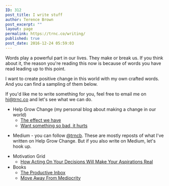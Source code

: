 ```yaml
---
ID: 312
post_title: I write stuff
author: Terence Brown
post_excerpt: ""
layout: page
permalink: https://trnc.co/writing/
published: true
post_date: 2016-12-24 05:59:03
---
```

Words play a powerful part in our lives. They make or break us. If you think about it, the reason you're reading this now is because of words you have read leading up to this point.

I want to create positive change in this world with my own crafted words. And you can find a sampling of them below.

If you'd like me to write something for you, feel free to email me on <a href="mailto:hi@trnc.co">hi@trnc.co</a> and let's see what we can do.

<ul>
    <li>Help Grow Change (my personal blog about making a change in our world)
<ul>
    <li><a href="https://helpgrowchange.com/the-effect-we-have/">The effect we have</a></li>
    <li><a href="https://helpgrowchange.com/want/">Want something so bad, it hurts</a></li>
</ul>
</li>
</ul>

<ul>
    <li>Medium - you can follow <a href="https://medium.com/@trncb" target="_blank" rel="noopener noreferrer">@trncb</a>. These are mostly reposts of what I've written on Help Grow Change. But if you also write on Medium, let's hook up.</li>
</ul>

<ul>
    <li>Motivation Grid
<ul>
    <li><a href="https://motivationgrid.com/acting-on-your-decisions-aspirations/">How Acting On Your Decisions Will Make Your Aspirations Real</a>&nbsp;</li>
</ul>
</li>
    <li>Books
<ul>
    <li><a href="https://trnc.co/go/theproductiveinbox">The Productive Inbox</a></li>
    <li><a href="https://helpgrowchange.com/move/">Move Away From Mediocrity</a></li>
</ul>
</li>
</ul>

&nbsp;